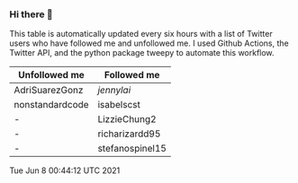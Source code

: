 ### Hi there 👋

This table is automatically updated every six hours with a list of Twitter users who have followed me and unfollowed me. I used Github Actions, the Twitter API, and the python package tweepy to automate this workflow.

| Unfollowed me |  Followed me |
| --- | --- |
|AdriSuarezGonz|_jennylai_|
|nonstandardcode|isabelscst|
|-|LizzieChung2|
|-|richarizardd95|
|-|stefanospinel15|
Tue Jun  8 00:44:12 UTC 2021
